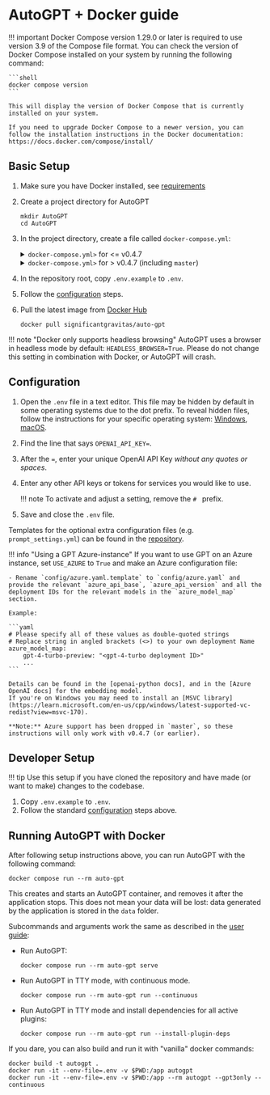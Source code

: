 # AutoGPT + Docker guide

!!! important
    Docker Compose version 1.29.0 or later is required to use version 3.9 of the Compose file format.
    You can check the version of Docker Compose installed on your system by running the following command:

    ```shell
    docker compose version
    ```

    This will display the version of Docker Compose that is currently installed on your system.

    If you need to upgrade Docker Compose to a newer version, you can follow the installation instructions in the Docker documentation: https://docs.docker.com/compose/install/

## Basic Setup

1. Make sure you have Docker installed, see [requirements](#requirements)
2. Create a project directory for AutoGPT

    ```shell
    mkdir AutoGPT
    cd AutoGPT
    ```

3. In the project directory, create a file called `docker-compose.yml`:

    <details>
    <summary>
      <code>docker-compose.yml></code> for <= v0.4.7
    </summary>

    ```yaml
    version: "3.9"
    services:
      auto-gpt:
        image: significantgravitas/auto-gpt
        env_file:
          - .env
        profiles: ["exclude-from-up"]
        volumes:
          - ./auto_gpt_workspace:/app/auto_gpt_workspace
          - ./data:/app/data
          ## allow auto-gpt to write logs to disk
          - ./logs:/app/logs
          ## uncomment following lines if you want to make use of these files
          ## you must have them existing in the same folder as this docker-compose.yml
          #- type: bind
          #  source: ./config/azure.yaml
          #  target: /app/config/azure.yaml
          #- type: bind
          #  source: ./config/ai_settings.yaml
          #  target: /app/config/ai_settings.yaml
          #- type: bind
          #  source: ./config/prompt_settings.yaml
          #  target: /app/config/prompt_settings.yaml
    ```
    </details>

    <details>
    <summary>
      <code>docker-compose.yml></code> for > v0.4.7 (including <code>master</code>)
    </summary>

    ```yaml
    version: "3.9"
    services:
      auto-gpt:
        image: significantgravitas/auto-gpt
        env_file:
          - .env
        ports:
          - "8000:8000"  # remove this if you just want to run a single agent in TTY mode
        profiles: ["exclude-from-up"]
        volumes:
          - ./data:/app/data
          ## allow auto-gpt to write logs to disk
          - ./logs:/app/logs
          ## uncomment following lines if you want to make use of these files
          ## you must have them existing in the same folder as this docker-compose.yml
          #- type: bind
          #  source: ./config/ai_settings.yaml
          #  target: /app/config/ai_settings.yaml
          #- type: bind
          #  source: ./config/prompt_settings.yaml
          #  target: /app/config/prompt_settings.yaml
    ```
    </details>


4. In the repository root, copy `.env.example` to `.env`.
5. Follow the [configuration](#configuration) steps.
6. Pull the latest image from [Docker Hub]

    ```shell
    docker pull significantgravitas/auto-gpt
    ```

!!! note "Docker only supports headless browsing"
    AutoGPT uses a browser in headless mode by default: `HEADLESS_BROWSER=True`.
    Please do not change this setting in combination with Docker, or AutoGPT will crash.

[Docker Hub]: https://hub.docker.com/r/significantgravitas/auto-gpt

## Configuration

1. Open the `.env` file in a text editor. This file may
    be hidden by default in some operating systems due to the dot prefix. To reveal
    hidden files, follow the instructions for your specific operating system:
    [Windows][show hidden files/Windows], [macOS][show hidden files/macOS].
2. Find the line that says `OPENAI_API_KEY=`.
3. After the `=`, enter your unique OpenAI API Key *without any quotes or spaces*.
4. Enter any other API keys or tokens for services you would like to use.

    !!! note
        To activate and adjust a setting, remove the `# ` prefix.

5. Save and close the `.env` file.

Templates for the optional extra configuration files (e.g. `prompt_settings.yml`) can be
found in the [repository].

!!! info "Using a GPT Azure-instance"
    If you want to use GPT on an Azure instance, set `USE_AZURE` to `True` and
    make an Azure configuration file:

    - Rename `config/azure.yaml.template` to `config/azure.yaml` and provide the relevant `azure_api_base`, `azure_api_version` and all the deployment IDs for the relevant models in the `azure_model_map` section.

    Example:

    ```yaml
    # Please specify all of these values as double-quoted strings
    # Replace string in angled brackets (<>) to your own deployment Name
    azure_model_map:
        gpt-4-turbo-preview: "<gpt-4-turbo deployment ID>"
        ...
    ```

    Details can be found in the [openai-python docs], and in the [Azure OpenAI docs] for the embedding model.
    If you're on Windows you may need to install an [MSVC library](https://learn.microsoft.com/en-us/cpp/windows/latest-supported-vc-redist?view=msvc-170).

    **Note:** Azure support has been dropped in `master`, so these instructions will only work with v0.4.7 (or earlier).

[repository]: https://github.com/Significant-Gravitas/AutoGPT/tree/master/autogpts/autogpt
[show hidden files/Windows]: https://support.microsoft.com/en-us/windows/view-hidden-files-and-folders-in-windows-97fbc472-c603-9d90-91d0-1166d1d9f4b5
[show hidden files/macOS]: https://www.pcmag.com/how-to/how-to-access-your-macs-hidden-files
[openai-python docs]: https://github.com/openai/openai-python#microsoft-azure-endpoints
[Azure OpenAI docs]: https://learn.microsoft.com/en-us/azure/cognitive-services/openai/tutorials/embeddings?tabs=command-line

## Developer Setup

!!! tip
    Use this setup if you have cloned the repository and have made (or want to make)
    changes to the codebase.

1. Copy `.env.example` to `.env`.
2. Follow the standard [configuration](#configuration) steps above.

## Running AutoGPT with Docker

After following setup instructions above, you can run AutoGPT with the following command:

```shell
docker compose run --rm auto-gpt
```

This creates and starts an AutoGPT container, and removes it after the application stops.
This does not mean your data will be lost: data generated by the application is stored
in the `data` folder.

Subcommands and arguments work the same as described in the [user guide]:

* Run AutoGPT:
    ```shell
    docker compose run --rm auto-gpt serve
    ```
* Run AutoGPT in TTY mode, with continuous mode.
    ```shell
    docker compose run --rm auto-gpt run --continuous
    ```
* Run AutoGPT in TTY mode and install dependencies for all active plugins:
    ```shell
    docker compose run --rm auto-gpt run --install-plugin-deps
    ```

If you dare, you can also build and run it with "vanilla" docker commands:

```shell
docker build -t autogpt .
docker run -it --env-file=.env -v $PWD:/app autogpt
docker run -it --env-file=.env -v $PWD:/app --rm autogpt --gpt3only --continuous
```

[user guide]: /autogpt/usage/#command-line-interface
